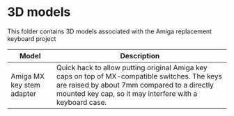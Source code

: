 # 3D models

This folder contains 3D models associated with the Amiga replacement keyboard project


| Model | Description |
| ----- | ----------- |
| Amiga MX key stem adapter | Quick hack to allow putting original Amiga key caps on top of MX-compatible switches.  The keys are raised by about 7mm compared to a directly mounted key cap, so it may interfere with a keyboard case. |
